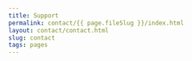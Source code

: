 ```yaml
---
title: Support
permalink: contact/{{ page.fileSlug }}/index.html
layout: contact/contact.html
slug: contact
tags: pages
---
```



